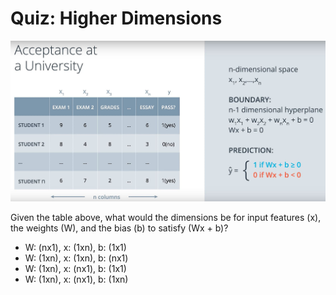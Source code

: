 # Quiz: Higher Dimensions

![n-equation.jpg](../../images/n-equation.jpg)

Given the table above, what would the dimensions be for input features (x), the weights (W), and the bias (b) to satisfy (Wx + b)?

- W: (nx1), x: (1xn), b: (1x1)
- W: (1xn), x: (1xn), b: (nx1)
- W: (1xn), x: (nx1), b: (1x1)
- W: (1xn), x: (nx1), b: (1xn)